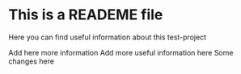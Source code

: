 # This is a READEME file
Here you can find useful information about this test-project

Add here more information
Add more useful information here
Some changes here